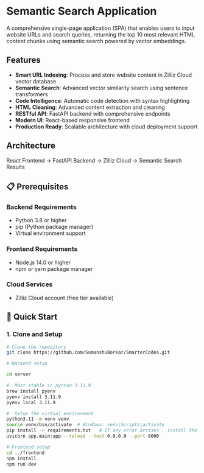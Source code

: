 
# Semantic Search Application

A comprehensive single-page application (SPA) that enables users to input website URLs and search queries, returning the top 10 most relevant HTML content chunks using semantic search powered by vector embeddings.

## Features

- **Smart URL Indexing**: Process and store website content in Zilliz Cloud vector database
- **Semantic Search**: Advanced vector similarity search using sentence transformers
- **Code Intelligence**: Automatic code detection with syntax highlighting
- **HTML Cleaning**: Advanced content extraction and cleaning
- **RESTful API**: FastAPI backend with comprehensive endpoints
- **Modern UI**: React-based responsive frontend
- **Production Ready**: Scalable architecture with cloud deployment support

## Architecture

React Frontend → FastAPI Backend → Zilliz Cloud → Semantic Search Results


## 📋 Prerequisites

### Backend Requirements
- Python 3.8 or higher
- pip (Python package manager)
- Virtual environment support

### Frontend Requirements
- Node.js 14.0 or higher
- npm or yarn package manager

### Cloud Services
- Zilliz Cloud account (free tier available)

## 🚀 Quick Start

### 1. Clone and Setup

```bash
# Clone the repository
git clone https://github.com/SumanshuBorkar/SmarterCodes.git

# Backend setup

cd server

#  Most stable in pyhton 3.11.9
brew install pyenv
pyenv install 3.11.9
pyenv local 3.11.9

#  Setup the virtual environment
python3.11 -m venv venv
source venv/bin/activate  # Windows: venv\Scripts\activate
pip install -r requirements.txt   # If any error arrises , install the dependencies in working_requirements.txt file. 
uvicorn app.main:app --reload --host 0.0.0.0 --port 8000

# Frontend setup
cd ../frontend
npm install
npm run dev
